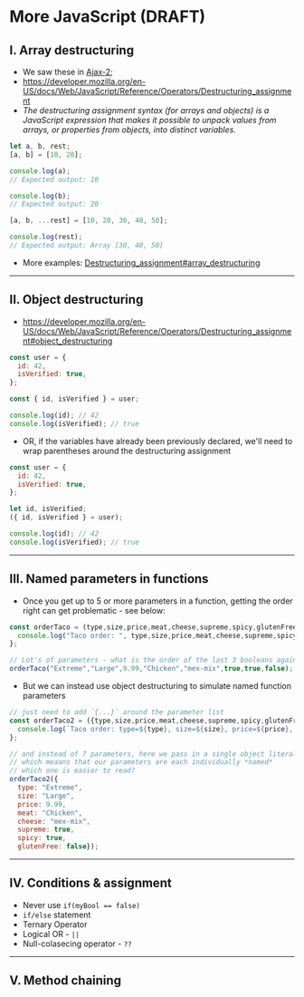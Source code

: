 # More JavaScript (DRAFT)


## I. Array destructuring

- We saw these in [Ajax-2](https://github.com/tonethar/IGME-330-Master/blob/master/notes/HW-ajax-2.md);
- https://developer.mozilla.org/en-US/docs/Web/JavaScript/Reference/Operators/Destructuring_assignment
- *The destructuring assignment syntax (for arrays and objects) is a JavaScript expression that makes it possible to unpack values from arrays, or properties from objects, into distinct variables.*

```js
let a, b, rest;
[a, b] = [10, 20];

console.log(a);
// Expected output: 10

console.log(b);
// Expected output: 20

[a, b, ...rest] = [10, 20, 30, 40, 50];

console.log(rest);
// Expected output: Array [30, 40, 50]
```

- More examples: [Destructuring_assignment#array_destructuring](https://developer.mozilla.org/en-US/docs/Web/JavaScript/Reference/Operators/Destructuring_assignment#array_destructuring)

<hr>

## II. Object destructuring

- https://developer.mozilla.org/en-US/docs/Web/JavaScript/Reference/Operators/Destructuring_assignment#object_destructuring

```js
const user = {
  id: 42,
  isVerified: true,
};

const { id, isVerified } = user;

console.log(id); // 42
console.log(isVerified); // true
```

- OR, if the variables have already been previously declared, we'll need to wrap parentheses around the destructuring assignment

```js
const user = {
  id: 42,
  isVerified: true,
};

let id, isVerified;
({ id, isVerified } = user);

console.log(id); // 42
console.log(isVerified); // true
```

<hr>

## III. Named parameters in functions

- Once you get up to 5 or more parameters in a function, getting the order right can get problematic - see below:

```js
const orderTaco = (type,size,price,meat,cheese,supreme,spicy,glutenFree) => {
  console.log("Taco order: ", type,size,price,meat,cheese,supreme,spicy,glutenFree);
};

// Lot's of parameters - what is the order of the last 3 booleans again?
orderTaco("Extreme","Large",9.99,"Chicken","mex-mix",true,true,false);
```

- But we can instead use object destructuring to simulate named function parameters

```js
// just need to add `{...}` around the parameter list
const orderTaco2 = ({type,size,price,meat,cheese,supreme,spicy,glutenFree}) => {
  console.log(`Taco order: type=${type}, size=${size}, price=${price}, meat=${meat}, cheese=${cheese},  supreme=${supreme}, spicy=${spicy}, glutenFree=${glutenFree}`);
};

// and instead of 7 parameters, here we pass in a single object literal as a parameter
// which meaans that our parameters are each individually *named*
// which one is easier to read?
orderTaco2({
  type: "Extreme",
  size: "Large",
  price: 9.99,
  meat: "Chicken",
  cheese: "mex-mix",
  supreme: true,
  spicy: true,
  glutenFree: false});
```

<hr>

## IV. Conditions & assignment
- Never use `if(myBool == false)`
- `if/else` statement
- Ternary Operator
- Logical OR - `||`
- Null-colasecing operator - `??`

<hr>

## V. Method chaining
